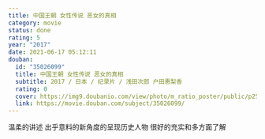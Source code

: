 ```yaml
---
title: 中国王朝 女性传说 恶女的真相
category: movie
status: done
rating: 5
year: "2017"
date: 2021-06-17 05:12:11
douban:
  id: "35026099"
  title: 中国王朝 女性传说 恶女的真相
  subtitle: 2017 / 日本 / 纪录片 / 浅田次郎 户田惠梨香
  rating: 0
  cover: https://img9.doubanio.com/view/photo/m_ratio_poster/public/p2595126534.jpg
  link: https://movie.douban.com/subject/35026099/
---
```


温柔的讲述 出乎意料的新角度的呈现历史人物 很好的充实和多方面了解
